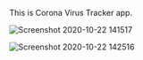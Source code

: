 This is Corona Virus Tracker app.

![Screenshot 2020-10-22 141517](https://user-images.githubusercontent.com/50632879/96848184-bc6c3480-1471-11eb-912b-0035f31f4d4e.png)


![Screenshot 2020-10-22 142516](https://user-images.githubusercontent.com/50632879/96849159-e8d48080-1472-11eb-9803-2b7bc99a89dc.png)


